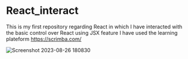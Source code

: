 # React_interact
This is my first repository regarding React in which I have interacted with the basic control over React using JSX feature 
I have used the learning plateform https://scrimba.com/




![Screenshot 2023-08-26 180830](https://github.com/aryat10/React_interact/assets/107941072/be2c6cbe-0926-4539-8cbe-72f552e71ed0)
